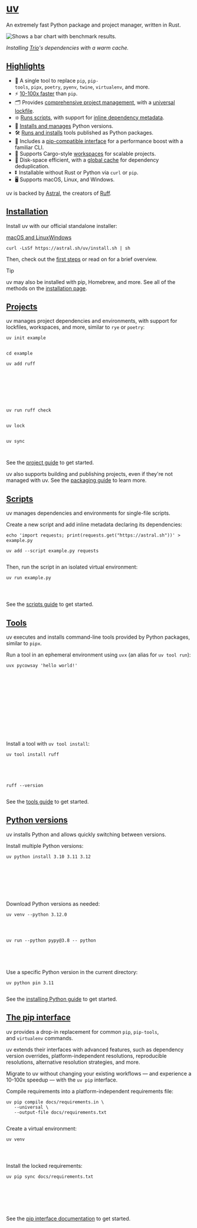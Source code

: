 # [uv](https://docs.astral.sh/uv/#uv)

An extremely fast Python package and project manager, written in Rust.



![Shows a bar chart with benchmark results.](https://github.com/astral-sh/uv/assets/1309177/03aa9163-1c79-4a87-a31d-7a9311ed9310#only-dark)

*Installing* [*Trio*](https://trio.readthedocs.io/)*'s dependencies with a warm cache.*

## [Highlights](https://docs.astral.sh/uv/#highlights)

* 🚀 A single tool to replace `pip`, `pip-tools`, `pipx`, `poetry`, `pyenv`, `twine`, `virtualenv`, and more.
* ⚡️ [10-100x faster](https://github.com/astral-sh/uv/blob/main/BENCHMARKS.md) than `pip`.
* 🗂️ Provides [comprehensive project management](https://docs.astral.sh/uv/#projects), with a [universal lockfile](https://docs.astral.sh/uv/concepts/projects/layout/#the-lockfile).
* ❇️ [Runs scripts](https://docs.astral.sh/uv/#scripts), with support for [inline dependency metadata](https://docs.astral.sh/uv/guides/scripts/#declaring-script-dependencies).
* 🐍 [Installs and manages](https://docs.astral.sh/uv/#python-versions) Python versions.
* 🛠️ [Runs and installs](https://docs.astral.sh/uv/#tools) tools published as Python packages.
* 🔩 Includes a [pip-compatible interface](https://docs.astral.sh/uv/#the-pip-interface) for a performance boost with a familiar CLI.
* 🏢 Supports Cargo-style [workspaces](https://docs.astral.sh/uv/concepts/projects/workspaces/) for scalable projects.
* 💾 Disk-space efficient, with a [global cache](https://docs.astral.sh/uv/concepts/cache/) for dependency deduplication.
* ⏬ Installable without Rust or Python via `curl` or `pip`.
* 🖥️ Supports macOS, Linux, and Windows.

uv is backed by [Astral](https://astral.sh/), the creators of [Ruff](https://github.com/astral-sh/ruff).

## [Installation](https://docs.astral.sh/uv/#installation)

Install uv with our official standalone installer:

[macOS and Linux](https://docs.astral.sh/uv/#__tabbed_1_1)[Windows](https://docs.astral.sh/uv/#__tabbed_1_2)

```
curl -LsSf https://astral.sh/uv/install.sh | sh

```

Then, check out the [first steps](https://docs.astral.sh/uv/getting-started/first-steps/) or read on for a brief overview.

Tip

uv may also be installed with pip, Homebrew, and more. See all of the methods on the [installation page](https://docs.astral.sh/uv/getting-started/installation/).

## [Projects](https://docs.astral.sh/uv/#projects)

uv manages project dependencies and environments, with support for lockfiles, workspaces, and more, similar to `rye` or `poetry`:

```
uv init example


cd example

uv add ruff








uv run ruff check


uv lock


uv sync



```

See the [project guide](https://docs.astral.sh/uv/guides/projects/) to get started.

uv also supports building and publishing projects, even if they're not managed with uv. See the [packaging guide](https://docs.astral.sh/uv/guides/package/) to learn more.

## [Scripts](https://docs.astral.sh/uv/#scripts)

uv manages dependencies and environments for single-file scripts.

Create a new script and add inline metadata declaring its dependencies:

```
echo 'import requests; print(requests.get("https://astral.sh"))' > example.py

uv add --script example.py requests


```

Then, run the script in an isolated virtual environment:

```
uv run example.py




```

See the [scripts guide](https://docs.astral.sh/uv/guides/scripts/) to get started.

## [Tools](https://docs.astral.sh/uv/#tools)

uv executes and installs command-line tools provided by Python packages, similar to `pipx`.

Run a tool in an ephemeral environment using `uvx` (an alias for `uv tool run`):

```
uvx pycowsay 'hello world!'














```

Install a tool with `uv tool install`:

```
uv tool install ruff





ruff --version


```

See the [tools guide](https://docs.astral.sh/uv/guides/tools/) to get started.

## [Python versions](https://docs.astral.sh/uv/#python-versions)

uv installs Python and allows quickly switching between versions.

Install multiple Python versions:

```
uv python install 3.10 3.11 3.12








```

Download Python versions as needed:

```
uv venv --python 3.12.0




uv run --python pypy@3.8 -- python





```

Use a specific Python version in the current directory:

```
uv python pin 3.11


```

See the [installing Python guide](https://docs.astral.sh/uv/guides/install-python/) to get started.

## [The pip interface](https://docs.astral.sh/uv/#the-pip-interface)

uv provides a drop-in replacement for common `pip`, `pip-tools`, and `virtualenv` commands.

uv extends their interfaces with advanced features, such as dependency version overrides, platform-independent resolutions, reproducible resolutions, alternative resolution strategies, and more.

Migrate to uv without changing your existing workflows — and experience a 10-100x speedup — with the `uv pip` interface.

Compile requirements into a platform-independent requirements file:

```
uv pip compile docs/requirements.in \
   --universal \
   --output-file docs/requirements.txt


```

Create a virtual environment:

```
uv venv




```

Install the locked requirements:

```
uv pip sync docs/requirements.txt







```

See the [pip interface documentation](https://docs.astral.sh/uv/pip/) to get started.
